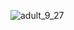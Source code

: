 ![adult_9_27](https://user-images.githubusercontent.com/67063321/120830792-de13bb00-c52c-11eb-8101-3b7634b986ae.jpg)
